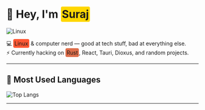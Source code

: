 <!---
surajsays/surajsays is a ✨ special ✨ repository because its `README.md` (this file) appears on your GitHub profile.
You can click the Preview link to take a look at your changes.
--->

# 👋 Hey, I'm <span style="background-color:#FFD700; padding:3px; border-radius:4px;">Suraj</span>  

![Linux](https://img.shields.io/badge/Linux-Tux-333?logo=linux&logoColor=white)

💻 <span style="background-color:#FF5733; padding:3px; border-radius:4px;">Linux</span> & computer nerd — good at tech stuff, bad at everything else.  
⚡ Currently hacking on <span style="background-color:#DE6E4B; padding:3px; border-radius:4px;">Rust</span>, React, Tauri, Dioxus, and random projects.

---

## 🚀 Most Used Languages
![Top Langs](https://github-readme-stats.vercel.app/api/top-langs/?username=surajsays&layout=compact&theme=tokyonight&border_radius=10)

---

<!--- ## 

| Date       | Happy | Successful | Learning | W-tour | Money                  | good-programmer |
|------------|-------|------------|---------|--------|------------------------|--------|
| 2025-08-15 | Yes   | No         | Yes     | No     | kuch nahi hai bhai     | -  |
| 2029-08-15 | -     | -          | -       | -      | -                      | -      |

--->

